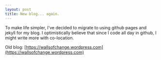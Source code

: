 ```yaml
---
layout: post
title: New blog... again.
---
```


To make life simpler, I've decided to migrate to using github pages and jekyll
for my blog.  I optimistically believe that since I code all day in github, I might
write more with co-location.

Old blog: [https://wallsofchange.wordpress.com](https://wallsofchange.wordpress.com)
